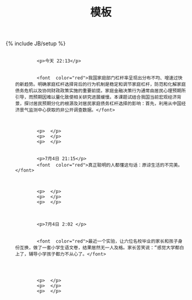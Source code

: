 ﻿---
layout: post
title: "模板"
description: ""
category: 域外
tags: [生活]
---
{% include JB/setup %}




<div class="panel-body" style="height: 650px; overflow-y:scroll">
	<div style="border: 1px  #000000; width: 90%; margin: 0 auto;">
		<span>

			<p>今天 22:13</p>


			<font  color="red">我国家庭部门杠杆率呈现出分布不均、增速过快的新趋势。明确家庭杠杆选择背后的行为机制是稳定和调节家庭杠杆，防范和化解家庭债务危机以及协同财政政策实施的重要前提。家庭金融决策行为通常由居民心理预期所引导，而预期因难以量化致使相关研究进展缓慢。本课题试结合我国当前宏观经济背景，探讨居民预期分化的根源及对居民家庭债务杠杆选择的影响：首先，利用从中国经济景气监测中心获取的非公开调查数据。</font>



			<p>  </p>
			<p>  </p>
			<p>  </p>


			<p>7月4日 21:15</p>
			<font  color="red">真正聪明的人都懂这句话：原谅生活的不完美。</font>



			<p>  </p>
			<p>  </p>
			<p>  </p>



			<p>7月4日 2:02 </p>


			<font  color="red">最近一个实验，让六位名校毕业的家长和孩子身份互换，做了一套小学生语文卷，结果居然无一人及格。家长苦笑说：“感觉大学都白上了，辅导小学孩子都力不从心了。</font>




			<p>  </p>
			<p>  </p>
			<p>  </p>

			<p>5月4日 12:32 </p>


			<font  color="red">有教养不是吃饭不洒汤， 
			而是别人洒汤的时候别去看他。

			​—— 契诃夫 ​​​​</font>

		</span>
	</div>
</div

		
		














